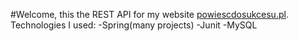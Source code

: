 #Welcome,
this the REST API for my website [powiescdosukcesu.pl](http://powiescdosukcesu.pl).<br/>
Technologies I used:
-Spring(many projects)
-Junit
-MySQL
